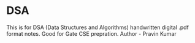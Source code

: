 # DSA
This is for DSA (Data Structures and Algorithms) handwritten digital .pdf format notes. Good for Gate CSE prepration.
Author - Pravin Kumar
